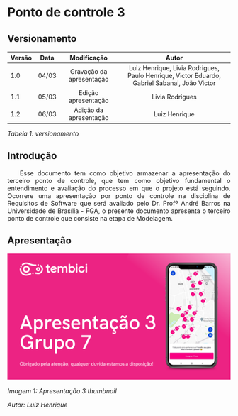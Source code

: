 # Ponto de controle 3

## Versionamento

| Versão | Data | Modificação | Autor |
|-|-|:-:|:-:|
| 1.0 | 04/03 | Gravação da apresentação | Luiz Henrique, Livia Rodrigues, Paulo Henrique, Victor Eduardo, Gabriel Sabanai, João Victor |
| 1.1 | 05/03 | Edição apresentação | Livia Rodrigues |
| 1.2 | 06/03 | Adição da apresentação | Luiz Henrique |

*Tabela 1: versionamento*

## Introdução

<p align="justify">&emsp;&emsp;Esse documento tem como objetivo armazenar a apresentação do terceiro ponto de controle, que tem como objetivo fundamental o entendimento e avaliação do processo em que o projeto está seguindo. Ocorrere uma apresentação por ponto de controle na disciplina de Requisitos de Software que será avaliado pelo Dr. Profº André Barros na Universidade de Brasília - FGA, o presente documento apresenta o terceiro ponto de controle que consiste na etapa de Modelagem.</P>

## Apresentação

[![Apresentação 3](../assets/apresentacoes/AP3.png)](https://www.youtube.com/watch?v=pvnyCSAoeus)

*Imagem 1: Apresentação 3 thumbnail*

*Autor: Luiz Henrique*